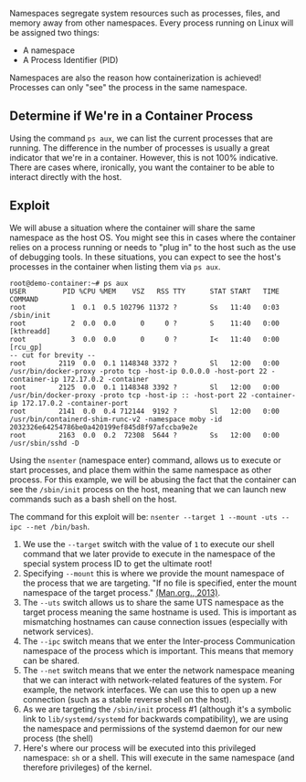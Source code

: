 Namespaces segregate system resources such as processes, files, and memory away from other namespaces. Every process running on Linux will be assigned two things:
- A namespace
- A Process Identifier (PID)

Namespaces are also the reason how containerization is achieved! Processes can only "see" the process in the same namespace.
## Determine if We're in a Container Process
Using the command `ps aux`, we can list the current processes that are running. The difference in the number of processes is usually a great indicator that we're in a container. However, this is not 100% indicative. There are cases where, ironically, you want the container to be able to interact directly with the host.
## Exploit
We will abuse a situation where the container will share the same namespace as the host OS. You might see this in cases where the container relies on a process running or needs to "plug in" to the host such as the use of debugging tools. In these situations, you can expect to see the host's processes in the container when listing them via `ps aux`.
```
root@demo-container:~# ps aux
USER         PID %CPU %MEM    VSZ   RSS TTY      STAT START   TIME COMMAND
root           1  0.1  0.5 102796 11372 ?        Ss   11:40   0:03 /sbin/init
root           2  0.0  0.0      0     0 ?        S    11:40   0:00 [kthreadd]
root           3  0.0  0.0      0     0 ?        I<   11:40   0:00 [rcu_gp]
-- cut for brevity --
root        2119  0.0  0.1 1148348 3372 ?        Sl   12:00   0:00 /usr/bin/docker-proxy -proto tcp -host-ip 0.0.0.0 -host-port 22 -container-ip 172.17.0.2 -container
root        2125  0.0  0.1 1148348 3392 ?        Sl   12:00   0:00 /usr/bin/docker-proxy -proto tcp -host-ip :: -host-port 22 -container-ip 172.17.0.2 -container-port
root        2141  0.0  0.4 712144  9192 ?        Sl   12:00   0:00 /usr/bin/containerd-shim-runc-v2 -namespace moby -id 2032326e64254786be0a420199ef845d8f97afccba9e2e
root        2163  0.0  0.2  72308  5644 ?        Ss   12:00   0:00 /usr/sbin/sshd -D
```

Using the `nsenter` (namespace enter) command, allows us to execute or start processes, and place them within the same namespace as other process. For this example, we will be abusing the fact that the container can see the `/sbin/init` process on the host, meaning that we can launch new commands such as a bash shell on the host.

The command for this exploit will be: `nsenter --target 1 --mount -uts --ipc --net /bin/bash`.

1. We use the `--target` switch with the value of `1` to execute our shell command that we later provide to execute in the namespace of the special system process ID to get the ultimate root!
2. Specifying `--mount` this is where we provide the mount namespace of the process that we are targeting. "If no file is specified, enter the mount namespace of the target process." [(Man.org., 2013)](https://man7.org/linux/man-pages/man1/nsenter.1.html).
3. The `--uts` switch allows us to share the same UTS namespace as the target process meaning the same hostname is used. This is important as mismatching hostnames can cause connection issues (especially with network services).
4. The `--ipc` switch means that we enter the Inter-process Communication namespace of the process which is important. This means that memory can be shared.
5. The `--net` switch means that we enter the network namespace meaning that we can interact with network-related features of the system. For example, the network interfaces. We can use this to open up a new connection (such as a stable reverse shell on the host).
6. As we are targeting the `/sbin/init` process #1 (although it's a symbolic link to `lib/systemd/systemd` for backwards compatibility), we are using the namespace and permissions of the systemd daemon for our new process (the shell)
7. Here's where our process will be executed into this privileged namespace: `sh` or a shell. This will execute in the same namespace (and therefore privileges) of the kernel.